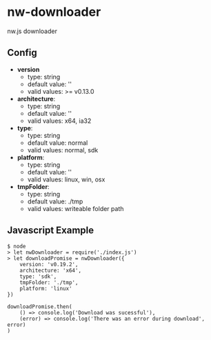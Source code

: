 # nw-downloader

nw.js downloader

## Config 
+ **version**
	+ type: string
	+ default value: ''
	+ valid values: >= v0.13.0
+ **architecture**:
	+ type: string
	+ default value: ''
	+ valid values: x64, ia32
+ **type**:
	+ type: string
	+ default value: normal
	+ valid values: normal, sdk
+ **platform**:
	+ type: string
	+ default value: ''
	+ valid values: linux, win, osx
+ **tmpFolder**:
	+ type: string
	+ default value: ./tmp
	+ valid values: writeable folder path

## Javascript Example
```
$ node
> let nwDownloader = require('./index.js')
> let downloadPromise = nwDownloader({ 
	version: 'v0.19.2', 
	architecture: 'x64', 
	type: 'sdk', 
	tmpFolder: './tmp', 
	platform: 'linux' 
})

downloadPromise.then(
	() => console.log('Download was sucessful'), 
	(error) => console.log('There was an error during download', error)
)

```